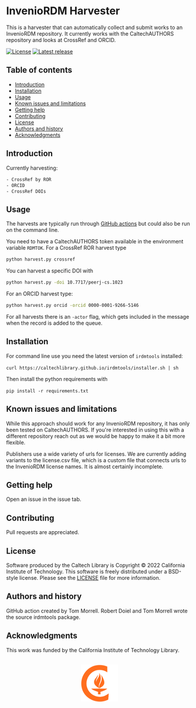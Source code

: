 # InvenioRDM Harvester

This is a harvester that can automatically collect and submit works to an
InvenioRDM repository. It currently works with the CaltechAUTHORS repository and looks at CrossRef and ORCID.

[![License](https://img.shields.io/badge/License-BSD--like-lightgrey)](https://choosealicense.com/licenses/bsd-3-clause)
[![Latest
release](https://img.shields.io/github/v/release/caltechlibrary/irdm_harvester.svg?color=b44e88)](https://github.com/irdm_harvester/template/releases)


## Table of contents

* [Introduction](#introduction)
* [Installation](#installation)
* [Usage](#usage)
* [Known issues and limitations](#known-issues-and-limitations)
* [Getting help](#getting-help)
* [Contributing](#contributing)
* [License](#license)
* [Authors and history](#authors-and-history)
* [Acknowledgments](#authors-and-acknowledgments)


## Introduction

Currently harvesting:

    - CrossRef by ROR
    - ORCID
    - CrossRef DOIs

## Usage

The harvests are typically run through [GitHub actions](https://github.com/caltechlibrary/irdm_harvester/actions) 
but could also be run on the command line.

You need to have a CaltechAUTHORS token available in the environment variable 
`RDMTOK`. For a CrossRef ROR harvest type

```bash
python harvest.py crossref
```

You can harvest a specific DOI with

```bash
python harvest.py -doi 10.7717/peerj-cs.1023
```

For an ORCID harvest type:

```bash
python harvest.py orcid -orcid 0000-0001-9266-5146
```

For all harvests there is an `-actor` flag, which gets included in the message when the record is added to the queue.

## Installation

For command line use you need the latest version of `irdmtools` installed:

`curl https://caltechlibrary.github.io/irdmtools/installer.sh | sh`

Then install the python requirements with

`pip install -r requirements.txt`

## Known issues and limitations

While this approach should work for any InvenioRDM repository, it has only been tested on 
CaltechAUTHORS. If you're interested in using this with a different repository reach out as we
would be happy to make it a bit more flexible.

Publishers use a wide variety of urls for licenses. We are currently adding
variants to the license.csv file, which is a custom file that connects urls to
the InvenioRDM license names. It is almost certainly incomplete.

## Getting help

Open an issue in the issue tab.

## Contributing

Pull requests are appreciated.

## License

Software produced by the Caltech Library is Copyright © 2022 California Institute of Technology.  This software is freely distributed under a BSD-style license.  Please see the [LICENSE](LICENSE) file for more information.

## Authors and history

GitHub action created by Tom Morrell. Robert Doiel and Tom Morrell wrote
the source irdmtools package.

## Acknowledgments

This work was funded by the California Institute of Technology Library.


<div align="center">
  <br>
  <a href="https://www.caltech.edu">
    <img width="100" height="100" src="https://raw.githubusercontent.com/caltechlibrary/template/main/.graphics/caltech-round.png">
  </a>
</div>
